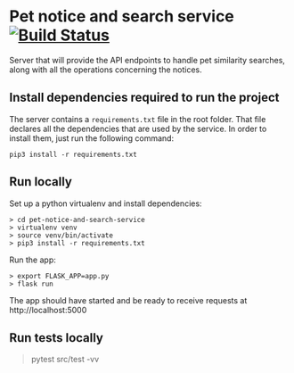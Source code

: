 # Pet notice and search service [![Build Status](https://app.travis-ci.com/PetMonitor/pet-notice-and-search-service.svg?branch=main)](https://app.travis-ci.com/PetMonitor/pet-notice-and-search-service)

Server that will provide the API endpoints to handle pet similarity searches, along with all the operations concerning the notices.

## Install dependencies required to run the project

The server contains a `requirements.txt` file in the root folder. That file declares all the dependencies that are used by the service. In order to install them, just run the following command:

`pip3 install -r requirements.txt`
   
## Run locally

  Set up a python virtualenv and install dependencies:
  
    > cd pet-notice-and-search-service
    > virtualenv venv
    > source venv/bin/activate
    > pip3 install -r requirements.txt

  Run the app:

    > export FLASK_APP=app.py
    > flask run
 
  The app should have started and be ready to receive requests at http://localhost:5000

## Run tests locally

   > pytest src/test -vv
